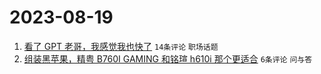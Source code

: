 # 2023-08-19

1. [看了 GPT 老哥，我感觉我也快了](https://www.v2ex.com/t/966590) `14条评论` `职场话题`
1. [组装黑苹果，精粤 B760I GAMING 和铭瑄 h610i 那个更适合](https://www.v2ex.com/t/966588) `6条评论` `问与答`
